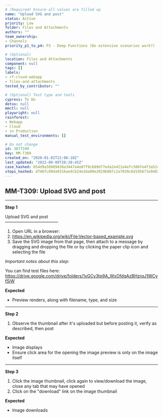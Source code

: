 ```yaml
---
# (Required) Ensure all values are filled up
name: "Upload SVG and post"
status: Active
priority: Low
folder: Files and Attachments
authors: ""
team_ownership: 
- Channels
priority_p1_to_p4: P3 - Deep Functions (Do extensive scenarios work?)

# (Optional)
location: Files and Attachments
component: null
tags: []
labels: 
- rf-cloud-webapp
- files-and-attachments
tested_by_contributor: ""

# (Optional) Test type and tools
cypress: To Do
detox: null
mmctl: null
playwright: null
rainforest: 
- Webapp
- Cloud
- in Production
manual_test_environments: []

# Do not change
id: 3877349
key: MM-T309
created_on: "2020-01-02T22:06:10Z"
last_updated: "2022-09-09T20:28:45Z"
case_hashed: 054d9a56989438a3447a4e07f9c689d77eda2e421a4efc5887e4f3a5243beab7e5af2dcd1bb76a68232cd0d13a1d5f82
steps_hashed: d746fc89da9316ae9cb24e16a89e2029b887c2a7039c6d195671e9482f8ee83bde9817da866dd7a56ac598d4550e37b7
---
```


<!-- (Auto-generated) Based on frontmatter's "key" and "name" -->

## MM-T309: Upload SVG and post

---

**Step 1**

Upload SVG and post\
–––––––––––––––––––––––––

1. Open URL in a browser:
2. <https://en.wikipedia.org/wiki/File:Vector-based_example.svg>
3. Save the SVG image from that page, then attach to a message by dragging and dropping the file or by clicking the paper clip icon and selecting the file

_Important notes about this step:_

You can find test files here: <https://drive.google.com/drive/folders/1xGCy3tp9A_WxOfdgAzBHzrqJ1WCyfSjW>

**Expected**

- Preview renders, along with filename, type, and size

---

**Step 2**

1. Observe the thumbnail after it's uploaded but before posting it, verify as described, then post

**Expected**

- Image displays
- Ensure click area for the opening the image preview is only on the image itself

---

**Step 3**

1. Click the image thumbnail, click again to view/download the image, close any tab that may have opened
2. Click on the "download" link on the image thumbnail

**Expected**

- Image downloads
